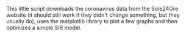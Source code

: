 This little script downloads the coronavirus data from the Sole24Ore website (it should still work if they didn't change something, but they usually do), uses the matplotlib library to plot a few graphs and then optimizes a simple SIR model.
